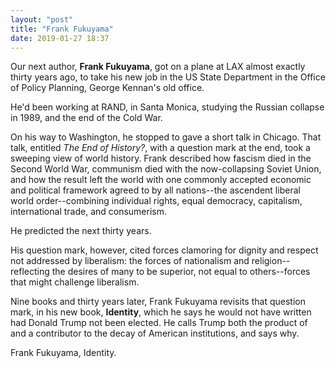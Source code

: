 ```yaml
---
layout: "post"
title: "Frank Fukuyama"
date: 2019-01-27 18:37
---
```


Our next author, **Frank Fukuyama**, got on a plane at LAX almost exactly thirty years ago, to take his new job in the US State Department in the Office of Policy Planning, George Kennan's old office.

He'd been working at RAND, in Santa Monica, studying the Russian collapse in 1989, and the end of the Cold War.

On his way to Washington, he stopped to gave a short talk in Chicago. That talk, entitled *The End of History?*, with a question mark at the end, took a sweeping view of world history. Frank described how fascism died in the Second World War, communism died with the now-collapsing Soviet Union, and how the result left the world with one commonly accepted economic and political framework agreed to by all nations--the ascendent liberal world order--combining individual rights, equal democracy, capitalism, international trade, and consumerism.

He predicted the next thirty years.

His question mark, however, cited forces clamoring for dignity and respect not addressed by liberalism: the forces of nationalism and religion--reflecting the desires of many to be superior, not equal to others--forces that might challenge liberalism.

Nine books and thirty years later, Frank Fukuyama revisits that question mark, in his new book, **Identity**, which he says he would not have written had Donald Trump not been elected. He calls Trump both the product of and a contributor to the decay of American institutions, and says why.

Frank Fukuyama, Identity.
